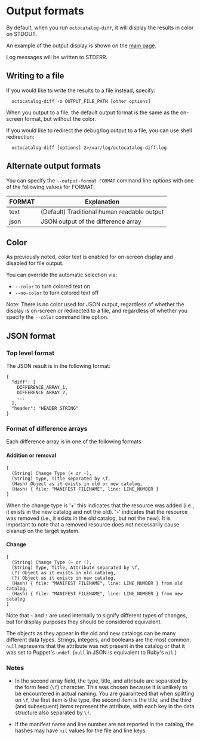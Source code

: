 # Output formats

By default, when you run `octocatalog-diff`, it will display the results in color on STDOUT.

An example of the output display is shown on the [main page](/README.md#example).

Log messages will be written to STDERR.

## Writing to a file

If you would like to write the results to a file instead, specify:

      octocatalog-diff -o OUTPUT_FILE_PATH [other options]

When you output to a file, the default output format is the same as the on-screen format, but without the color.

If you would like to redirect the debug/log output to a file, you can use shell redirection:

      octocatalog-diff [options] 2>/var/log/octocatalog-diff.log

## Alternate output formats

You can specify the `--output-format FORMAT` command line options with one of the following values for FORMAT:

| FORMAT | Explanation |
| ------ | ----------- |
| text   | (Default) Traditional human readable output |
| json   | JSON output of the difference array |

## Color

As previously noted, color text is enabled for on-screen display and disabled for file output.

You can override the automatic selection via:

- `--color` to turn colored text on
- `--no-color` to turn colored text off

Note: There is no color used for JSON output, regardless of whether the display is on-screen or redirected to a file, and regardless of whether you specify the `--color` command line option.

## JSON format

### Top level format

The JSON result is in the following format:

```
{
  "diff": [
    DIFFERENCE_ARRAY_1,
    DIFFERENCE_ARRAY_2,
    ...
  ],
  "header": "HEADER STRING"
}
```

### Format of difference arrays

Each difference array is in one of the following formats:

#### Addition or removal

```
[
  (String) Change Type (+ or -),
  (String) Type, Title separated by \f,
  (Hash) Object as it exists in old or new catalog,
  (Hash) { file: "MANIFEST FILENAME", line: LINE_NUMBER }
]
```

When the change type is '+' this indicates that the resource was added (i.e., it exists in the new catalog and not the old). '-' indicates that the resource was removed (i.e., it exists in the old catalog, but not the new). It is important to note that a removed resource does not necessarily cause cleanup on the target system.

#### Change

```
[
  (String) Change Type (~ or !),
  (String) Type, Title, Attribute separated by \f,
  (?) Object as it exists in old catalog,
  (?) Object as it exists in new catalog,
  (Hash) { file: "MANIFEST FILENAME", line: LINE_NUMBER } from old catalog,
  (Hash) { file: "MANIFEST FILENAME", line: LINE_NUMBER } from new catalog
]
```

Note that `~` and `!` are used internally to signify different types of changes, but for display purposes they should be considered equivalent.

The objects as they appear in the old and new catalogs can be many different data types. Strings, integers, and booleans are the most common. `null` represents that the attribute was not present in the catalog or that it was set to Puppet's `undef`. (`null` in JSON is equivalent to Ruby's `nil`.)

### Notes

- In the second array field, the type, title, and attribute are separated by the form feed (`\f`) character. This was chosen because it is unlikely to be encountered in actual naming. You are guaranteed that when splitting on `\f`, the first item is the type, the second item is the title, and the third (and subsequent) items represent the attribute, with each key in the data structure also separated by `\f`.

- If the manifest name and line number are not reported in the catalog, the hashes may have `nil` values for the file and line keys.
